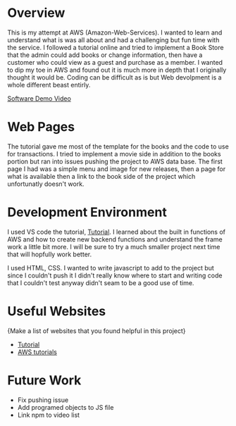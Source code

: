 # Overview

This is my attempt at AWS (Amazon-Web-Services). I wanted to learn and understand what is was all about and had a challenging but fun time with the service.
I followed a tutorial online and tried to implement a Book Store that the admin could add books or change information, then have a customer who could view as a guest and purchase as a member. I wanted to dip my toe in AWS and found out it is much more in depth that I originally thought it would be. Coding can be difficult as is but Web devolpment is a whole different beast entirly. 

[Software Demo Video](https://youtu.be/g9E6oVse9Pg)

# Web Pages

The tutorial gave me most of the template for the books and the code to use for transactions. I tried to implement a movie side in addition to the books portion but ran into issues pushing the project to AWS data base. The first page I had was a simple menu and image for new releases, then a page for what is available then a link to the book side of the project which unfortunatly doesn't work.

# Development Environment

I used VS code the tutorial, [Tutorial](https://www.youtube.com/watch?v=cWDJoK8zw58&t=2086s&ab_channel=EnlearAcademy). I learned about the built in functions of AWS and how to create new backend functions and understand the frame work a little bit more. I will be sure to try a much smaller project next time that will hopfully work better.

I used HTML, CSS. I wanted to write javascript to add to the project but since I couldn't push it I didn't really know where to start and writing code that I couldn't test anyway didn't seam to be a good use of time.

# Useful Websites

{Make a list of websites that you found helpful in this project}
* [Tutorial](https://www.youtube.com/watch?v=cWDJoK8zw58&t=2086s&ab_channel=EnlearAcademy)
* [AWS tutorials](https://www.amazon.com/b?ie=UTF8&node=14297978011&ref=aloc_sea_go_129880972538_kwd-400216996285_v4)

# Future Work
* Fix pushing issue
* Add programed objects to JS file
* Link npm to video list
